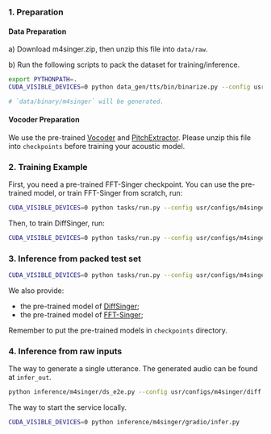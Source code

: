 ### 1. Preparation

#### Data Preparation
a) Download m4singer.zip, then unzip this file into `data/raw`.

b) Run the following scripts to pack the dataset for training/inference.

```sh
export PYTHONPATH=.
CUDA_VISIBLE_DEVICES=0 python data_gen/tts/bin/binarize.py --config usr/configs/m4singer/base.yaml

# `data/binary/m4singer` will be generated.
```

#### Vocoder Preparation
We use the pre-trained [Vocoder](https://drive.google.com/file/d/10LD3sq_zmAibl379yTW5M-LXy2l_xk6h/view?usp=share_link)
and [PitchExtractor](https://drive.google.com/file/d/19QtXNeqUjY3AjvVycEt3G83lXn2HwbaJ/view?usp=share_link). Please unzip this file into `checkpoints` before training your acoustic model.

### 2. Training Example
First, you need a pre-trained FFT-Singer checkpoint. You can use the pre-trained model, or train FFT-Singer from scratch, run:
```sh
CUDA_VISIBLE_DEVICES=0 python tasks/run.py --config usr/configs/m4singer/fs2.yaml --exp_name m4singer_fs2_e2e --reset
```

Then, to train DiffSinger, run:

```sh
CUDA_VISIBLE_DEVICES=0 python tasks/run.py --config usr/configs/m4singer/diff.yaml --exp_name m4singer_diff_e2e --reset  
```


### 3. Inference from packed test set
```sh
CUDA_VISIBLE_DEVICES=0 python tasks/run.py --config usr/configs/m4singer/diff.yaml --exp_name m4singer_diff_e2e --infer
```

We also provide:
 - the pre-trained model of [DiffSinger](https://drive.google.com/file/d/1LsTnCNinx5tQaRlDSbbxoZYrgPwR3CgL/view?usp=share_link);
 - the pre-trained model of [FFT-Singer](https://drive.google.com/file/d/1JB1kwhQJT-hAMGF7Ykq2b7w95vuwksus/view?usp=share_link);

Remember to put the pre-trained models in `checkpoints` directory.

### 4. Inference from raw inputs
The way to generate a single utterance. The generated audio can be found at `infer_out`.
```sh
python inference/m4singer/ds_e2e.py --config usr/configs/m4singer/diff.yaml --exp_name m4singer_diff_e2e
```
The way to start the service locally.
```sh
CUDA_VISIBLE_DEVICES=0 python inference/m4singer/gradio/infer.py
```